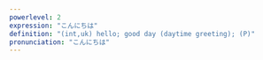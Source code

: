 ```yaml
---
powerlevel: 2
expression: "こんにちは"
definition: "(int,uk) hello; good day (daytime greeting); (P)"
pronunciation: "こんにちは"
---
```

